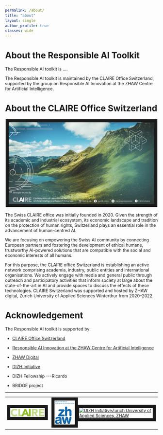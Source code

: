 ```yaml
---
permalink: /about/
title: "about"
layout: single
author_profile: true
classes: wide
---
```


# About the Responsible AI Toolkit

The Responsible AI toolkit is ....


The Responsible AI toolkit is maintained by the CLAIRE Office Switzerland, supported by the group on Responsible AI Innovation at the ZHAW Centre for Artificial Intelligence.

# About the CLAIRE Office Switzerland

<p style="text-align:center;"> <img src="/assets/images/CLAIRE-CH.png" alt="CLAIRE Office Switzerland" width="480" border="10"/></p>


The Swiss CLAIRE office was initially founded in 2020. Given the strength of its academic and industrial ecosystem, its economic landscape and tradition on the protection of human rights, Switzerland plays an essential role in the advancement of human-centred AI.

We are focusing on empowering the Swiss AI community by connecting European partners and fostering the development of ethical humane, trustworthy AI-powered solutions that are compatible with the social and economic interests of all humans.

For this purpose, the CLAIRE office Switzerland is establishing an active network comprising academia, industry, public entities and international organisations. We actively engage with media and general public through outreach and participatory activities that inform society at large about the state-of-the-art in AI and provide spaces to discuss the effects of these technologies. CLAIRE Switzerland was  supported and hosted by ZHAW digital, Zurich University of Applied Sciences Winterthur from 2020–2022.


# Acknowledgement

The Responsible AI toolkit is  supported by:


- [CLAIRE Office Switzerland](https://claire-ai.ch)
- [Responsible AI Innovation at the ZHAW Centre for Artificial Intelligence](https://www.zhaw.ch/en/engineering/institutes-centres/cai/responsible-ai-innovation-group/)
- [ZHAW Digital](https://www.zhaw.ch/en/focus-topics/zhaw-digital/)
- [DIZH Initiative](https://dizh.ch)

- DIZH Fellowship ---Ricardo
- BRIDGE project


---

<table style="width:100%">
<tr>
 	<td class="bottom"><a href="https://claire-ai.org"><img src="/assets/images/logos/logo_Claire.jpg" alt="CLAIRE" width="200" border="10" ></a></td><td>&nbsp;</td>
 	<td class="bottom"><a href="https://zhaw.ch"><img src="/assets/images/logos/logo_ZHAW.png" alt="Zurich University of Applied Sciences, ZHAW" width="100" border="10" /></a></td>
  <td class="bottom"><a href="https://dizh.ch"><img src="/assets/images/logos/logo_DIZH.png" alt="DIZH InitiativeZurich University of Applied Sciences, ZHAW" width="100" border="10" /></a></td>
</tr>
</table>